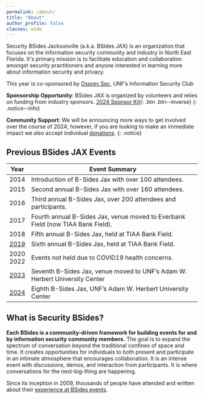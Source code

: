 ```yaml
---
permalink: /about/
title: "About"
author_profile: false
classes: wide
---
```


Security BSides Jacksonville (a.k.a. BSides JAX) is an organization that focuses on the information security community and industry in North East Florida. It's primary mission is to facilitate education and collaboration amongst security practitioners and anyone interested in learning more about information security and privacy.

This year is co-sponsored by [Osprey Sec](http://unfcyber.org/), UNF’s Information Security Club

**Sponsorship Opportunity**:
BSides JAX is organized by volunteers and relies on funding from industry sponsors.
[2024 Sponsor Kit](https://www.bsidesjax.org/assets/files/2024_BSidesJax_SponsorKit.pdf){: .btn .btn--inverse}
{: .notice--info}

**Community Support**:
We will be announcing more ways to get involved over the course of 2024; however, if you are looking to make an immediate impact we also accept individual [donations](https://www.paypal.com/donate/?hosted_button_id=MJZURYB6P464W).
{: .notice}

<!-- //START//
:bangbang: **Volunteer Opportunity**:
If you are interested in being a volunteer for this year's event check out the [volunteer page](/volunteer/) or send an email to [info@bsidesjax.org](mailto:info@bsidesjax.org).
{: .notice--info}
//END// -->

## Previous BSides JAX Events

| Year | Event Summary |
| ---- | ------------- |
| 2014 | Introduction of B-Sides Jax with over 100 attendees. |
| 2015 | Second annual B-Sides Jax with over 160 attendees. |
| 2016 | Third annual B-Sides Jax, over 200 attendees and participants. |
| 2017 | Fourth annual B-Sides Jax, venue moved to Everbank Field (now TIAA Bank Field). |
| 2018 | Fifth annual B-Sides Jax, held at TIAA Bank Field. |
| [2019](https://www.bsidesjax.org/2019/) | Sixth annual B-Sides Jax, held at TIAA Bank Field. |
| 2020 <br> 2022 |  Events not held due to COVID19 health concerns. |
| [2023](https://www.bsidesjax.org/2023/) | Seventh B-Sides Jax, venue moved to UNF’s Adam W. Herbert University Center|
| [2024](https://www.bsidesjax.org/) | Eighth B-Sides Jax, UNF’s Adam W. Herbert University Center|

## What is Security BSides?

**Each BSides is a community-driven framework for building events for and by information security community members.**  The goal is to expand the spectrum of conversation beyond the traditional confines of space and time.  It creates opportunities for individuals to both present and participate in an intimate atmosphere that encourages collaboration. It is an intense event with discussions, demos, and interaction from participants. It is where conversations for the next-big-thing are happening.

Since its inception in 2009, thousands of people have attended and written about their [experience at BSides events](http://www.securitybsides.com/w/page/19532810/Media).
